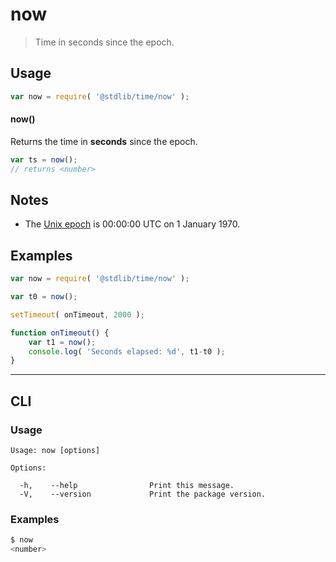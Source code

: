 <!--

@license Apache-2.0

Copyright (c) 2018 The Stdlib Authors.

Licensed under the Apache License, Version 2.0 (the "License");
you may not use this file except in compliance with the License.
You may obtain a copy of the License at

   http://www.apache.org/licenses/LICENSE-2.0

Unless required by applicable law or agreed to in writing, software
distributed under the License is distributed on an "AS IS" BASIS,
WITHOUT WARRANTIES OR CONDITIONS OF ANY KIND, either express or implied.
See the License for the specific language governing permissions and
limitations under the License.

-->

# now

> Time in seconds since the epoch.

<section class="usage">

## Usage

```javascript
var now = require( '@stdlib/time/now' );
```

#### now()

Returns the time in **seconds** since the epoch.

```javascript
var ts = now();
// returns <number>
```

</section>

<!-- /.usage -->

<section class="notes">

## Notes

-   The [Unix epoch][unix-time] is 00:00:00 UTC on 1 January 1970.

</section>

<!-- /.notes -->

<section class="examples">

## Examples

<!-- eslint no-undef: "error" -->

```javascript
var now = require( '@stdlib/time/now' );

var t0 = now();

setTimeout( onTimeout, 2000 );

function onTimeout() {
    var t1 = now();
    console.log( 'Seconds elapsed: %d', t1-t0 );
}
```

</section>

<!-- /.examples -->

* * *

<section class="cli">

## CLI

<section class="usage">

### Usage

```text
Usage: now [options]

Options:

  -h,    --help                Print this message.
  -V,    --version             Print the package version.
```

</section>

<!-- /.usage -->

<section class="notes">

</section>

<!-- /.notes -->

<section class="examples">

### Examples

```bash
$ now
<number>
```

</section>

<!-- /.examples -->

</section>

<!-- /.cli -->

<section class="links">

[unix-time]: https://en.wikipedia.org/wiki/Unix_time

</section>

<!-- /.links -->
